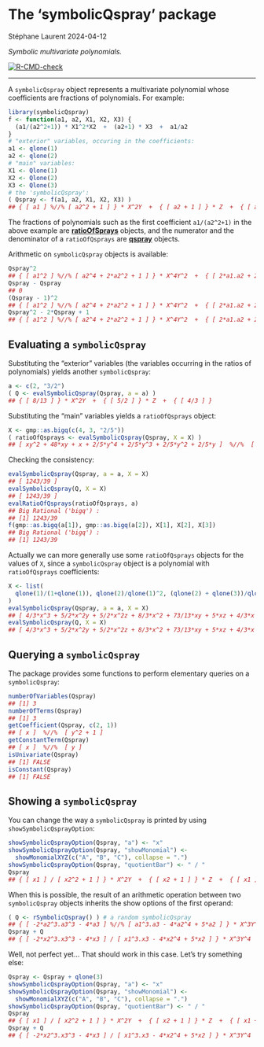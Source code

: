 The ‘symbolicQspray’ package
================
Stéphane Laurent
2024-04-12

*Symbolic multivariate polynomials.*

<!-- badges: start -->

[![R-CMD-check](https://github.com/stla/symbolicQspray/actions/workflows/R-CMD-check.yaml/badge.svg)](https://github.com/stla/symbolicQspray/actions/workflows/R-CMD-check.yaml)
<!-- badges: end -->

------------------------------------------------------------------------

A `symbolicQspray` object represents a multivariate polynomial whose
coefficients are fractions of polynomials. For example:

``` r
library(symbolicQspray)
f <- function(a1, a2, X1, X2, X3) {
  (a1/(a2^2+1)) * X1^2*X2  +  (a2+1) * X3  +  a1/a2
}
# "exterior" variables, occuring in the coefficients:
a1 <- qlone(1)
a2 <- qlone(2)
# "main" variables:
X1 <- Qlone(1)
X2 <- Qlone(2)
X3 <- Qlone(3)
# the 'symbolicQspray':
( Qspray <- f(a1, a2, X1, X2, X3) )
## { [ a1 ] %//% [ a2^2 + 1 ] } * X^2Y  +  { [ a2 + 1 ] } * Z  +  { [ a1 ] %//% [ a2 ] }
```

The fractions of polynomials such as the first coefficient `a1/(a2^2+1)`
in the above example are
[**ratioOfSprays**](https://github.com/stla/ratioOfQsprays) objects, and
the numerator and the denominator of a `ratioOfQsprays` are
[**qspray**](https://github.com/stla/qspray) objects.

Arithmetic on `symbolicQspray` objects is available:

``` r
Qspray^2
## { [ a1^2 ] %//% [ a2^4 + 2*a2^2 + 1 ] } * X^4Y^2  +  { [ 2*a1.a2 + 2*a1 ] %//% [ a2^2 + 1 ] } * X^2YZ  +  { [ 2*a1^2 ] %//% [ a2^3 + a2 ] } * X^2Y  +  { [ a2^2 + 2*a2 + 1 ] } * Z^2  +  { [ 2*a1.a2 + 2*a1 ] %//% [ a2 ] } * Z  +  { [ a1^2 ] %//% [ a2^2 ] }
Qspray - Qspray
## 0
(Qspray - 1)^2
## { [ a1^2 ] %//% [ a2^4 + 2*a2^2 + 1 ] } * X^4Y^2  +  { [ 2*a1.a2 + 2*a1 ] %//% [ a2^2 + 1 ] } * X^2YZ  +  { [ 2*a1^2 - 2*a1.a2 ] %//% [ a2^3 + a2 ] } * X^2Y  +  { [ a2^2 + 2*a2 + 1 ] } * Z^2  +  { [ 2*a1.a2 + 2*a1 - 2*a2^2 - 2*a2 ] %//% [ a2 ] } * Z  +  { [ a1^2 - 2*a1.a2 + a2^2 ] %//% [ a2^2 ] }
Qspray^2 - 2*Qspray + 1
## { [ a1^2 ] %//% [ a2^4 + 2*a2^2 + 1 ] } * X^4Y^2  +  { [ 2*a1.a2 + 2*a1 ] %//% [ a2^2 + 1 ] } * X^2YZ  +  { [ 2*a1^2 - 2*a1.a2 ] %//% [ a2^3 + a2 ] } * X^2Y  +  { [ a2^2 + 2*a2 + 1 ] } * Z^2  +  { [ 2*a1.a2 + 2*a1 - 2*a2^2 - 2*a2 ] %//% [ a2 ] } * Z  +  { [ a1^2 - 2*a1.a2 + a2^2 ] %//% [ a2^2 ] }
```

## Evaluating a `symbolicQspray`

Substituting the “exterior” variables (the variables occurring in the
ratios of polynomials) yields another `symbolicQspray`:

``` r
a <- c(2, "3/2")
( Q <- evalSymbolicQspray(Qspray, a = a) )
## { [ 8/13 ] } * X^2Y  +  { [ 5/2 ] } * Z  +  { [ 4/3 ] }
```

Substituting the “main” variables yields a `ratioOfQsprays` object:

``` r
X <- gmp::as.bigq(c(4, 3, "2/5"))
( ratioOfQsprays <- evalSymbolicQspray(Qspray, X = X) )
## [ xy^2 + 48*xy + x + 2/5*y^4 + 2/5*y^3 + 2/5*y^2 + 2/5*y ]  %//%  [ y^3 + y ]
```

Checking the consistency:

``` r
evalSymbolicQspray(Qspray, a = a, X = X)
## [ 1243/39 ]
evalSymbolicQspray(Q, X = X)
## [ 1243/39 ]
evalRatioOfQsprays(ratioOfQsprays, a)
## Big Rational ('bigq') :
## [1] 1243/39
f(gmp::as.bigq(a[1]), gmp::as.bigq(a[2]), X[1], X[2], X[3])
## Big Rational ('bigq') :
## [1] 1243/39
```

Actually we can more generally use some `ratioOfQsprays` objects for the
values of `X`, since a `symbolicQspray` object is a polynomial with
`ratioOfQsprays` coefficients:

``` r
X <- list(
  qlone(1)/(1+qlone(1)), qlone(2)/qlone(1)^2, (qlone(2) + qlone(3))/qlone(1)
)
evalSymbolicQspray(Qspray, a = a, X = X)
## [ 4/3*x^3 + 5/2*x^2y + 5/2*x^2z + 8/3*x^2 + 73/13*xy + 5*xz + 4/3*x + 5/2*y + 5/2*z ]  %//%  [ x^3 + 2*x^2 + x ]
evalSymbolicQspray(Q, X = X)
## [ 4/3*x^3 + 5/2*x^2y + 5/2*x^2z + 8/3*x^2 + 73/13*xy + 5*xz + 4/3*x + 5/2*y + 5/2*z ]  %//%  [ x^3 + 2*x^2 + x ]
```

## Querying a `symbolicQspray`

The package provides some functions to perform elementary queries on a
`symbolicQspray`:

``` r
numberOfVariables(Qspray)
## [1] 3
numberOfTerms(Qspray)
## [1] 3
getCoefficient(Qspray, c(2, 1))
## [ x ]  %//%  [ y^2 + 1 ]
getConstantTerm(Qspray)
## [ x ]  %//%  [ y ]
isUnivariate(Qspray)
## [1] FALSE
isConstant(Qspray)
## [1] FALSE
```

## Showing a `symbolicQspray`

You can change the way a `symbolicQspray` is printed by using
`showSymbolicQsprayOption`:

``` r
showSymbolicQsprayOption(Qspray, "a") <- "x"
showSymbolicQsprayOption(Qspray, "showMonomial") <- 
  showMonomialXYZ(c("A", "B", "C"), collapse = ".")
showSymbolicQsprayOption(Qspray, "quotientBar") <- " / "
Qspray
## { [ x1 ] / [ x2^2 + 1 ] } * X^2Y  +  { [ x2 + 1 ] } * Z  +  { [ x1 ] / [ x2 ] }
```

When this is possible, the result of an arithmetic operation between two
`symbolicQspray` objects inherits the show options of the first operand:

``` r
( Q <- rSymbolicQspray() ) # a random symbolicQspray
## { [ -2*a2^3.a3^3 - 4*a3 ] %//% [ a1^3.a3 - 4*a2^4 + 5*a2 ] } * X^3Y^4  +  { [ 4*a2^2 + 8 ] %//% [ -3*a1^4.a2^3.a3^4 + 2*a1.a2^3 ] } * X^3Z^2  +  { [ -4*a1^4.a2^3 - 2*a1^4.a3^3 - 2*a2 ] %//% [ 2*a2.a3^4 ] }
Qspray + Q
## { [ -2*x2^3.x3^3 - 4*x3 ] / [ x1^3.x3 - 4*x2^4 + 5*x2 ] } * X^3Y^4  +  { [ 4*x2^2 + 8 ] / [ -3*x1^4.x2^3.x3^4 + 2*x1.x2^3 ] } * X^3Z^2  +  { [ x1 ] / [ x2^2 + 1 ] } * X^2Y  +  { [ x2 + 1 ] } * Z  +  { [ -4*x1^4.x2^3 - 2*x1^4.x3^3 + 2*x1.x3^4 - 2*x2 ] / [ 2*x2.x3^4 ] }
```

Well, not perfect yet… That should work in this case. Let’s try
something else:

``` r
Qspray <- Qspray + qlone(3)
showSymbolicQsprayOption(Qspray, "a") <- "x"
showSymbolicQsprayOption(Qspray, "showMonomial") <- 
  showMonomialXYZ(c("A", "B", "C"), collapse = ".")
showSymbolicQsprayOption(Qspray, "quotientBar") <- " / "
Qspray
## { [ x1 ] / [ x2^2 + 1 ] } * X^2Y  +  { [ x2 + 1 ] } * Z  +  { [ x1 + x2.x3 ] / [ x2 ] }
Qspray + Q
## { [ -2*x2^3.x3^3 - 4*x3 ] / [ x1^3.x3 - 4*x2^4 + 5*x2 ] } * X^3Y^4  +  { [ 4*x2^2 + 8 ] / [ -3*x1^4.x2^3.x3^4 + 2*x1.x2^3 ] } * X^3Z^2  +  { [ x1 ] / [ x2^2 + 1 ] } * X^2Y  +  { [ x2 + 1 ] } * Z  +  { [ -4*x1^4.x2^3 - 2*x1^4.x3^3 + 2*x1.x3^4 + 2*x2.x3^5 - 2*x2 ] / [ 2*x2.x3^4 ] }
```
